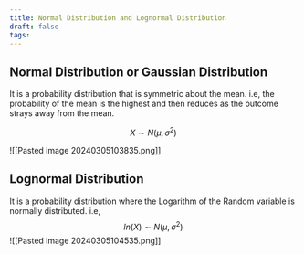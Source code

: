 ```yaml
---
title: Normal Distribution and Lognormal Distribution
draft: false
tags:
---
```

## Normal Distribution or Gaussian Distribution
It is a probability distribution that is symmetric about the mean. i.e, the probability of the mean is the highest and then reduces as the outcome strays away from the mean. 

$$
X \sim N(\mu, \sigma^2)
$$

![[Pasted image 20240305103835.png]]
## Lognormal Distribution
It is a probability distribution where the Logarithm of the Random variable is normally distributed. 
i.e, 
$$
ln(X)\sim N(\mu,\sigma^2)
$$
![[Pasted image 20240305104535.png]]

